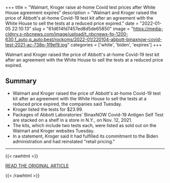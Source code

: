 +++
title = "Walmart, Kroger raise at-home Covid test prices after White House agreement expires"
description = "Walmart and Kroger raised the price of Abbott's at-home Covid-19 test kit after an agreement with the White House to sell the tests at a reduced price expired."
date = "2022-01-05 22:10:13"
slug = "61d614fd7457ed8d5de65850"
image = "https://media-cldnry.s-nbcnews.com/image/upload/t_nbcnews-fp-1200-630,f_auto,q_auto:best/rockcms/2022-01/220104-abbott-binaxnow-covid-test-2021-ac-738p-1f9ef9.jpg"
categories = ['white', 'biden', 'expires']
+++

Walmart and Kroger raised the price of Abbott's at-home Covid-19 test kit after an agreement with the White House to sell the tests at a reduced price expired.

## Summary

- Walmart and Kroger raised the price of Abbott's at-home Covid-19 test kit after an agreement with the White House to sell the tests at a reduced price expired, the companies said Tuesday.
- Kroger listed the tests for $23.99.
- Packages of Abbott Laboratories' BinaxNOW Covid-19 Antigen Self Test are stacked on a shelf in a store in N.Y., on Nov. 12, 2021.
- The kits, which include two tests each, were listed as sold out on the Walmart and Kroger websites Tuesday.
- In a statement, Kroger said it had fulfilled its commitment to the Biden administration and had reinstated "retail pricing."

---

{{< rawhtml >}}
  <p class="article-category">
    <a target="_blank" href="https://www.nbcnews.com/business/business-news/walmart-kroger-raise-home-covid-test-price-white-house-agreement-expir-rcna10967">READ THE ORIGINAL ARTICLE</a>
  </p>
{{< /rawhtml >}}
